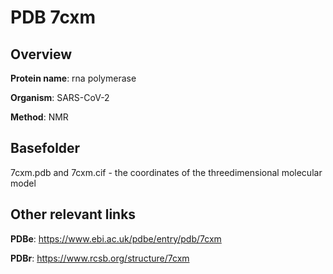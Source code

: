# PDB 7cxm

## Overview

**Protein name**: rna polymerase

**Organism**: SARS-CoV-2

**Method**: NMR



## Basefolder

7cxm.pdb and 7cxm.cif - the coordinates of the threedimensional molecular model



## Other relevant links 
**PDBe**:  https://www.ebi.ac.uk/pdbe/entry/pdb/7cxm
 
**PDBr**: https://www.rcsb.org/structure/7cxm 
